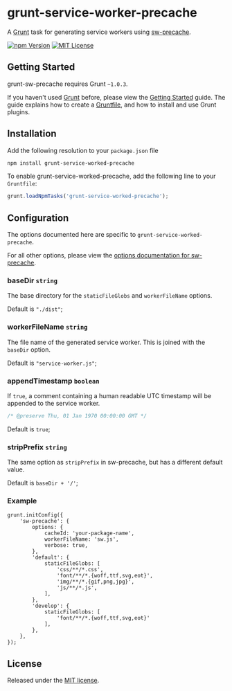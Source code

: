 # grunt-service-worker-precache

A [Grunt](http://gruntjs.com) task for generating service workers using [sw-precache](https://www.npmjs.com/package/sw-precache).

[![npm Version](https://img.shields.io/npm/v/grunt-sw-precache.svg?style=flat-square)](https://www.npmjs.com/package/grunt-sw-precache)
[![MIT License](https://img.shields.io/badge/license-MIT-blue.svg?style=flat-square)](https://bitbucket.org/morrisallison/grunt-sw-precache/raw/default/LICENSE)

## Getting Started

grunt-sw-precache requires Grunt `~1.0.3`.

If you haven't used [Grunt](http://gruntjs.com/) before, please view the [Getting Started](http://gruntjs.com/getting-started) guide.
The guide explains how to create a [Gruntfile](http://gruntjs.com/sample-gruntfile), and how to install and use Grunt plugins.

## Installation

Add the following resolution to your `package.json` file

``` bash
npm install grunt-service-worked-precache
```


To enable grunt-service-worked-precache, add the following line to your `Gruntfile`:

```javascript
grunt.loadNpmTasks('grunt-service-worked-precache');
```

## Configuration

The options documented here are specific to `grunt-service-worked-precache`.

For all other options, please view the [options documentation for sw-precache](https://github.com/googlechrome/sw-precache#options).

### baseDir `string`

The base directory for the `staticFileGlobs` and `workerFileName` options.

Default is `"./dist"`;

### workerFileName `string`

The file name of the generated service worker. This is joined with the `baseDir` option.

Default is `"service-worker.js"`;

### appendTimestamp `boolean`

If `true`, a comment containing a human readable UTC timestamp will be appended to the service worker.

```javascript
/* @preserve Thu, 01 Jan 1970 00:00:00 GMT */
```

Default is `true`;

### stripPrefix `string`

The same option as `stripPrefix` in sw-precache, but has a different default value.

Default is `baseDir + '/'`;

### Example

    grunt.initConfig({
		'sw-precache': {
			options: {
				cacheId: 'your-package-name',
				workerFileName: 'sw.js',
				verbose: true,
			},
			'default': {
				staticFileGlobs: [
					'css/**/*.css',
					'font/**/*.{woff,ttf,svg,eot}',
					'img/**/*.{gif,png,jpg}',
					'js/**/*.js',
				],
			},
			'develop': {
				staticFileGlobs: [
					'font/**/*.{woff,ttf,svg,eot}'
				],
			},
		},
    });

## License

Released under the [MIT license](https://bitbucket.org/morrisallison/grunt-sw-precache/raw/default/LICENSE).
